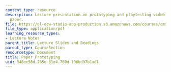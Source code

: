 ```yaml
---
content_type: resource
description: Lecture presentation on prototyping and playtesting video games with
  paper.
file: https://ol-ocw-studio-app-production.s3.amazonaws.com/courses/cms-611j-creating-video-games-fall-2014/348ee58d265e61e4760d196bd97b1ad1_MITCMS_611JF14_Paper_Prot.pdf
file_type: application/pdf
learning_resource_types:
- Lecture Notes
parent_title: Lecture Slides and Readings
parent_type: CourseSection
resourcetype: Document
title: Paper Prototyping
uid: 348ee58d-265e-61e4-760d-196bd97b1ad1
---
```


